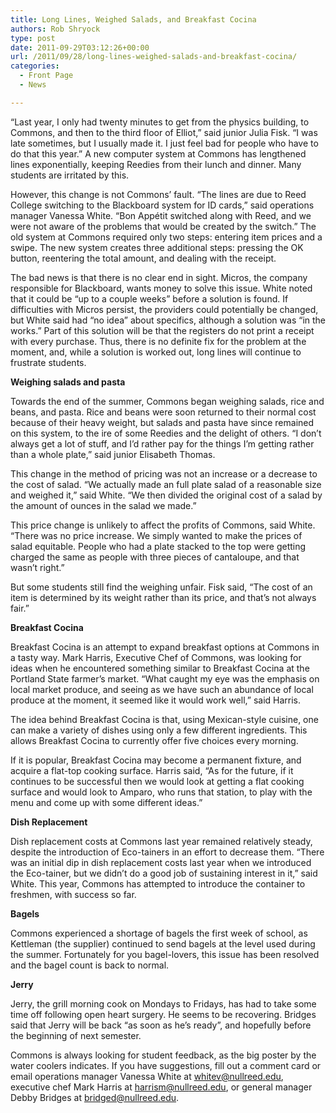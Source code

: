 ```yaml
---
title: Long Lines, Weighed Salads, and Breakfast Cocina
authors: Rob Shryock
type: post
date: 2011-09-29T03:12:26+00:00
url: /2011/09/28/long-lines-weighed-salads-and-breakfast-cocina/
categories:
  - Front Page
  - News

---
```

“Last year, I only had twenty minutes to get from the physics building, to Commons, and then to the third floor of Elliot,” said junior Julia Fisk. “I was late sometimes, but I usually made it. I just feel bad for people who have to do that this year.” A new computer system at Commons has lengthened lines exponentially, keeping Reedies from their lunch and dinner. Many students are irritated by this.

However, this change is not Commons&#8217; fault. “The lines are due to Reed College switching to the Blackboard system for ID cards,” said operations manager Vanessa White. “Bon Appétit switched along with Reed, and we were not aware of the problems that would be created by the switch.” The old system at Commons required only two steps: entering item prices and a swipe. The new system creates three additional steps: pressing the OK button, reentering the total amount, and dealing with the receipt.

The bad news is that there is no clear end in sight. Micros, the company responsible for Blackboard, wants money to solve this issue. White noted that it could be “up to a couple weeks” before a solution is found. If difficulties with Micros persist, the providers could potentially be changed, but White said had “no idea” about specifics, although a solution was “in the works.” Part of this solution will be that the registers do not print a receipt with every purchase. Thus, there is no definite fix for the problem at the moment, and, while a solution is worked out, long lines will continue to frustrate students.

**Weighing salads and pasta**

Towards the end of the summer, Commons began weighing salads, rice and beans, and pasta. Rice and beans were soon returned to their normal cost because of their heavy weight, but salads and pasta have since remained on this system, to the ire of some Reedies and the delight of others. “I don&#8217;t always get a lot of stuff, and I&#8217;d rather pay for the things I&#8217;m getting rather than a whole plate,” said junior Elisabeth Thomas.

This change in the method of pricing was not an increase or a decrease to the cost of salad. “We actually made an full plate salad of a reasonable size and weighed it,” said White. “We then divided the original cost of a salad by the amount of ounces in the salad we made.”

This price change is unlikely to affect the profits of Commons, said White. “There was no price increase. We simply wanted to make the prices of salad equitable. People who had a plate stacked to the top were getting charged the same as people with three pieces of cantaloupe, and that wasn&#8217;t right.”

But some students still find the weighing unfair. Fisk said, “The cost of an item is determined by its weight rather than its price, and that&#8217;s not always fair.”

**Breakfast Cocina**

Breakfast Cocina is an attempt to expand breakfast options at Commons in a tasty way. Mark Harris, Executive Chef of Commons, was looking for ideas when he encountered something similar to Breakfast Cocina at the Portland State farmer&#8217;s market. “What caught my eye was the emphasis on local market produce, and seeing as we have such an abundance of local produce at the moment, it seemed like it would work well,” said Harris.

The idea behind Breakfast Cocina is that, using Mexican-style cuisine, one can make a variety of dishes using only a few different ingredients. This allows Breakfast Cocina to currently offer five choices every morning.

If it is popular, Breakfast Cocina may become a permanent fixture, and acquire a flat-top cooking surface. Harris said, “As for the future, if it continues to be successful then we would look at getting a flat cooking surface and would look to Amparo, who runs that station, to play with the menu and come up with some different ideas.”

**Dish Replacement**

Dish replacement costs at Commons last year remained relatively steady, despite the introduction of Eco-tainers in an effort to decrease them. “There was an initial dip in dish replacement costs last year when we introduced the Eco-tainer, but we didn&#8217;t do a good job of sustaining interest in it,” said White. This year, Commons has attempted to introduce the container to freshmen, with success so far.

**Bagels**

Commons experienced a shortage of bagels the first week of school, as Kettleman (the supplier) continued to send bagels at the level used during the summer. Fortunately for you bagel-lovers, this issue has been resolved and the bagel count is back to normal.

**Jerry**

Jerry, the grill morning cook on Mondays to Fridays, has had to take some time off following open heart surgery. He seems to be recovering. Bridges said that Jerry will be back “as soon as he&#8217;s ready”, and hopefully before the beginning of next semester.

Commons is always looking for student feedback, as the big poster by the water coolers indicates. If you have suggestions, fill out a comment card or email operations manager Vanessa White at [&#x77;&#x68;&#x69;&#x74;&#x65;&#x76;&#x40;<span class="oe_displaynone">null</span>&#x72;&#x65;&#x65;&#x64;&#x2e;&#x65;&#x64;&#x75;][1], executive chef Mark Harris at [&#x68;&#x61;&#x72;&#x72;&#x69;&#x73;&#x6d;&#x40;<span class="oe_displaynone">null</span>&#x72;&#x65;&#x65;&#x64;&#x2e;&#x65;&#x64;&#x75;][2], or general manager Debby Bridges at [&#x62;&#x72;&#x69;&#x64;&#x67;&#x65;&#x64;&#x40;<span class="oe_displaynone">null</span>&#x72;&#x65;&#x65;&#x64;&#x2e;&#x65;&#x64;&#x75;][3].

 [1]: mailto:&#x77;&#x68;&#x69;&#x74;&#x65;&#x76;&#x40;&#x72;&#x65;&#x65;&#x64;&#x2e;&#x65;&#x64;&#x75;
 [2]: mailto:&#x68;&#x61;&#x72;&#x72;&#x69;&#x73;&#x6d;&#x40;&#x72;&#x65;&#x65;&#x64;&#x2e;&#x65;&#x64;&#x75;
 [3]: mailto:&#x62;&#x72;&#x69;&#x64;&#x67;&#x65;&#x64;&#x40;&#x72;&#x65;&#x65;&#x64;&#x2e;&#x65;&#x64;&#x75;